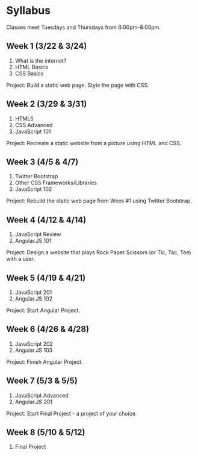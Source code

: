 Syllabus
========

Classes meet Tuesdays and Thursdays from 6:00pm-8:00pm.

Week 1 (3/22 & 3/24)
------

1. What is the internet?
2. HTML Basics
3. CSS Basics

Project: Build a static web page. Style the page with CSS.


Week 2 (3/29 & 3/31)
------

1. HTML5
2. CSS Advanced
3. JavaScript 101

Project: Recreate a static website from a picture using HTML and CSS.

Week 3 (4/5 & 4/7)
------

1. Twitter Bootstrap
2. Other CSS Frameworks/Libraries
3. JavaScript 102

Project: Rebuild the static web page from Week #1 using Twitter Bootstrap.


Week 4 (4/12 & 4/14)
------

1. JavaScript Review
2. Angular.JS 101

Project: Design a website that plays Rock Paper Scissors (or Tic, Tac, Toe) with a user.

Week 5 (4/19 & 4/21)
------

1. JavaScript 201
2. Angular.JS 102

Project: Start Angular Project.

Week 6 (4/26 & 4/28)
------

1. JavaScript 202
2. Angular.JS 103

Project: Finish Angular Project.

Week 7 (5/3 & 5/5)
------

1. JavaScript Advanced
2. Angular.JS 201

Project: Start Final Project - a project of your choice.

Week 8 (5/10 & 5/12)
------

1. Final Project